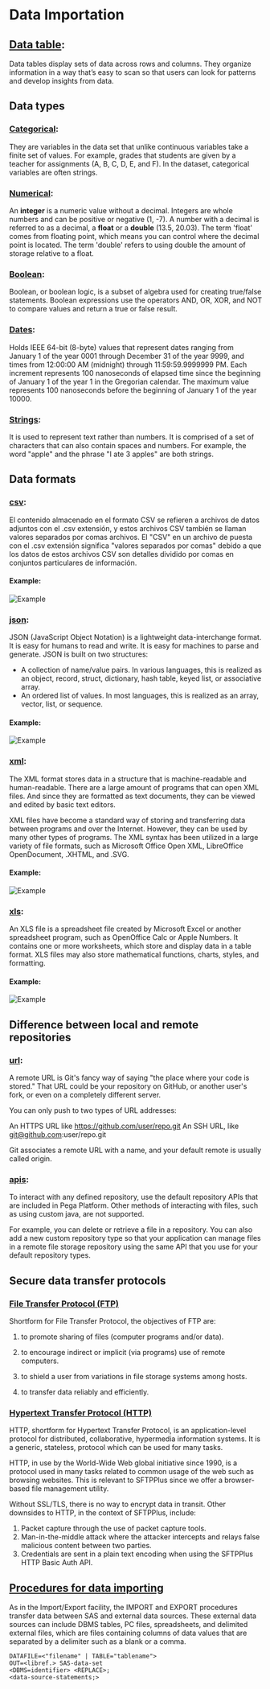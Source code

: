 # Data Importation

## [Data table](https://material.io/components/data-tables): 
Data tables display sets of data across rows and columns. They organize information in a way that’s easy to scan so that users can look for patterns and develop insights from data.

## Data types

### [Categorical](https://towardsdatascience.com/what-are-categorical-variables-and-how-to-encode-them-6e77ddc263b3):
They are variables in the data set that unlike continuous variables take a finite set of values. For example, grades that students are given by a teacher for assignments (A, B, C, D, E, and F). In the dataset, categorical variables are often strings. 

### [Numerical](https://study.com/academy/lesson/data-types-in-programming-numbers-strings-and-others.html):
An **integer** is a numeric value without a decimal. Integers are whole numbers and can be positive or negative (1, -7).
A number with a decimal is referred to as a decimal, a **float** or a **double** (13.5, 20.03). The term 'float' comes from floating point, which means you can control where the decimal point is located. The term 'double' refers to using double the amount of storage relative to a float.

### [Boolean](https://techterms.com/definition/boolean): 
Boolean, or boolean logic, is a subset of algebra used for creating true/false statements. Boolean expressions use the operators AND, OR, XOR, and NOT to compare values and return a true or false result.

### [Dates](https://docs.microsoft.com/en-us/dotnet/visual-basic/language-reference/data-types/date-data-type#example):
Holds IEEE 64-bit (8-byte) values that represent dates ranging from January 1 of the year 0001 through December 31 of the year 9999, and times from 12:00:00 AM (midnight) through 11:59:59.9999999 PM. Each increment represents 100 nanoseconds of elapsed time since the beginning of January 1 of the year 1 in the Gregorian calendar. The maximum value represents 100 nanoseconds before the beginning of January 1 of the year 10000.

### [Strings](https://techterms.com/definition/string):
It is used to represent text rather than numbers. It is comprised of a set of characters that can also contain spaces and numbers. For example, the word "apple" and the phrase "I ate 3 apples" are both strings. 

## Data formats

### [csv](https://www.reviversoft.com/es/file-extensions/csv):
El contenido almacenado en el formato CSV se refieren a archivos de datos adjuntos con el .csv extensión, y estos archivos CSV también se llaman valores separados por comas archivos. El "CSV" en un archivo de puesta con el .csv extensión significa "valores separados por comas" debido a que los datos de estos archivos CSV son detalles dividido por comas en conjuntos particulares de información.
#### Example:
![Example](https://d117h1jjiq768j.cloudfront.net/images/default-source/default-album/csv-sample-file.gif?sfvrsn=cdb6772e_1)
### [json](https://www.json.org/json-en.html):
JSON (JavaScript Object Notation) is a lightweight data-interchange format. It is easy for humans to read and write. It is easy for machines to parse and generate. JSON is built on two structures:

* A collection of name/value pairs. In various languages, this is realized as an object, record, struct, dictionary, hash table, keyed list, or associative array.
* An ordered list of values. In most languages, this is realized as an array, vector, list, or sequence.
#### Example:
![Example](https://static.goanywhere.com/images/tutorials/read-json/ExampleJSON2.png)

### [xml](https://fileinfo.com/extension/xml#:~:text=An%20XML%20file%20is%20an,open%20in%20Microsoft%20XML%20Notepad):
The XML format stores data in a structure that is machine-readable and human-readable. There are a large amount of programs that can open XML files. And since they are formatted as text documents, they can be viewed and edited by basic text editors.

XML files have become a standard way of storing and transferring data between programs and over the Internet. However, they can be used by many other types of programs. The XML syntax has been utilized in a large variety of file formats, such as Microsoft Office Open XML, LibreOffice OpenDocument, .XHTML, and .SVG.
#### Example:
![Example](https://www.mssqltips.com/tipimages2/2899_img5.jpg)
### [xls](https://fileinfo.com/extension/xls#:~:text=An%20XLS%20file%20is%20a,charts%2C%20styles%2C%20and%20formatting.):
An XLS file is a spreadsheet file created by Microsoft Excel or another spreadsheet program, such as OpenOffice Calc or Apple Numbers. It contains one or more worksheets, which store and display data in a table format. XLS files may also store mathematical functions, charts, styles, and formatting.
#### Example:
![Example](https://m6n6j6i4.stackpathcdn.com/wp-content/uploads/2018/01/Importing-an-XLS-or-XLSX-into-Microsoft-Project-Fig-1.jpg)

## Difference between local and remote repositories

### [url](https://docs.github.com/en/free-pro-team@latest/github/using-git/about-remote-repositories):
A remote URL is Git's fancy way of saying "the place where your code is stored." That URL could be your repository on GitHub, or another user's fork, or even on a completely different server.

You can only push to two types of URL addresses:

An HTTPS URL like https://github.com/user/repo.git
An SSH URL, like git@github.com:user/repo.git

Git associates a remote URL with a name, and your default remote is usually called origin.

### [apis](https://community.pega.com/knowledgebase/articles/data-management-and-integration/84/repository-apis): 
To interact with any defined repository, use the default repository APIs that are included in Pega Platform. Other methods of interacting with files, such as using custom java, are not supported.

For example, you can delete or retrieve a file in a repository. You can also add a new custom repository type so that your application can manage files in a remote file storage repository using the same API that you use for your default repository types. 

## Secure data transfer protocols
### [File Transfer Protocol (FTP)](https://www.sftpplus.com/articles/2018/sftpplus-best-protocols.html)
Shortform for File Transfer Protocol, the objectives of FTP are: 
1) to promote sharing of files (computer programs and/or data).

2) to encourage indirect or implicit (via programs) use of remote computers.
3) to shield a user from variations in file storage systems among hosts.
4) to transfer data reliably and efficiently.

### [Hypertext Transfer Protocol (HTTP)](https://www.sftpplus.com/articles/2018/sftpplus-best-protocols.html)
HTTP, shortform for Hypertext Transfer Protocol, is an application-level protocol for distributed, collaborative, hypermedia information systems. It is a generic, stateless, protocol which can be used for many tasks.

HTTP, in use by the World-Wide Web global initiative since 1990, is a protocol used in many tasks related to common usage of the web such as browsing websites. This is relevant to SFTPPlus since we offer a browser-based file management utility.

Without SSL/TLS, there is no way to encrypt data in transit. Other downsides to HTTP, in the context of SFTPPlus, include:

1) Packet capture through the use of packet capture tools.
2) Man-in-the-middle attack where the attacker intercepts and relays false malicious content between two parties.
3) Credentials are sent in a plain text encoding when using the SFTPPlus HTTP Basic Auth API.

## [Procedures for data importing](https://v8doc.sas.com/sashtml/accpc/z1227915.htm)
As in the Import/Export facility, the IMPORT and EXPORT procedures transfer data between SAS and external data sources. These external data sources can include DBMS tables, PC files, spreadsheets, and delimited external files, which are files containing columns of data values that are separated by a delimiter such as a blank or a comma.
``` 
DATAFILE=<"filename" | TABLE="tablename">
OUT=<libref.> SAS-data-set
<DBMS=identifier> <REPLACE>;
<data-source-statements;>

``` 
